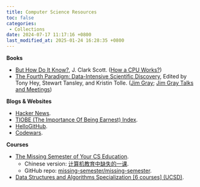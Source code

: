 ```yaml
---
title: Computer Science Resources
toc: false
categories:
 - Collections
date: 2024-07-17 11:17:16 +0800
last_modified_at: 2025-01-24 16:28:35 +0800
---
```


**Books**

- [But How Do It Know?](https://www.nipccd.nic.in/uploads/report/EBMIfKpdf-1bc3ceafe870f0bf95edccb7a38d63ee.pdf), J. Clark Scott. ([How a CPU Works?](https://www.youtube.com/watch?v=cNN_tTXABUA))
- [The Fourth Paradigm: Data-Intensive Scientific Discovery](https://www.microsoft.com/en-us/research/wp-content/uploads/2009/10/Fourth_Paradigm.pdf), Edited by Tony Hey, Stewart Tansley, and Kristin Tolle. ([Jim Gray](https://en.wikipedia.org/wiki/Jim_Gray_\(computer_scientist\)); [Jim Gray Talks and Meetings](https://jimgray.azurewebsites.net/jimgraytalks.htm))

**Blogs & Websites**

- [Hacker News](https://news.ycombinator.com/).
- [TIOBE (The Importance Of Being Earnest) Index](https://www.tiobe.com/tiobe-index/).
- [HelloGitHub](https://hellogithub.com/).
- [Codewars](https://www.codewars.com/).

**Courses**

- [The Missing Semester of Your CS Education](https://missing.csail.mit.edu/).
  - Chinese version: [计算机教育中缺失的一课](https://missing-semester-cn.github.io/).
  - GitHub repo: [missing-semester/missing-semester](https://github.com/missing-semester/missing-semester).
- [Data Structures and Algorithms Specialization [6 courses] (UCSD)](https://www.coursera.org/specializations/data-structures-algorithms).